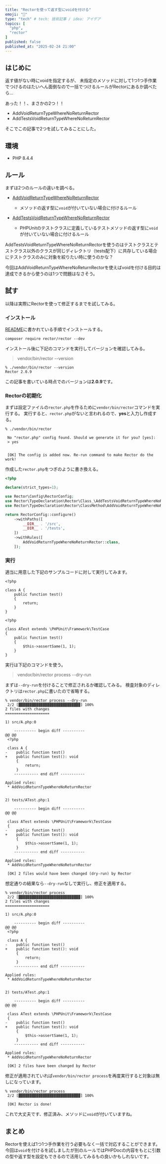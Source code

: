 ```yaml
---
title: "Rectorを使って返す型にvoidを付ける"
emoji: "🫙"
type: "tech" # tech: 技術記事 / idea: アイデア
topics: [
  "php",
  "rector"
]
published: false
published_at: "2025-02-24 21:00"
---
```


## はじめに

返す値がない時にvoidを指定するが、
未指定のメソッドに対して1つ1つ手作業でつけるのはたいへん面倒なので一括でつけるルールがRectorにあるか調べたら...

あった！！、まさかの2つ！！

* AddVoidReturnTypeWhereNoReturnRector
* AddTestsVoidReturnTypeWhereNoReturnRector

そこでこの記事で2つを試してみることにした。

## 環境

- PHP 8.4.4

## ルール

まずは2つのルールの違いを調べる。

- [AddVoidReturnTypeWhereNoReturnRector](https://github.com/rectorphp/rector/blob/main/docs/rector_rules_overview.md#addvoidreturntypewherenoreturnrector)
    - メソッドの返す型に`void`が付いていない場合に付けるルール

- [AddTestsVoidReturnTypeWhereNoReturnRector](https://github.com/rectorphp/rector/blob/main/docs/rector_rules_overview.md#addtestsvoidreturntypewherenoreturnrector)
    - PHPUnitのテストクラスに定義しているテストメソッドの返す型に`void`が付いていない場合に付けるルール

AddTestsVoidReturnTypeWhereNoReturnRectorを使うのはテストクラスとテストクラス以外のクラスが同じディレクトリ（tests配下）に共存している場合にテストクラスのみに対象を絞りたい時に使うのかな？

今回はAddVoidReturnTypeWhereNoReturnRectorを使えばvoidを付ける目的は達成できるから使うのは1つで問題はなさそう。

## 試す

以降は実際にRectorを使って修正するまでを試してみる。

### インストール

[README](https://github.com/rectorphp/rector?tab=readme-ov-file#install)に書かれている手順でインストールする。

```
composer require rector/rector --dev
```

インストール後に下記のコマンドを実行してバージョンを確認してみる。

> vendor/bin/rector --version

```
% ./vendor/bin/rector --version
Rector 2.0.9
```

この記事を書いている時点でのバージョンは**2.0.9**です。

### Rectorの初期化

まずは設定ファイルの`rector.php`を作るために`vendor/bin/rector`コマンドを実行する。
実行すると、`rector.php`がないと言われるので、**yes**と入力し作成する。

```
% ./vendor/bin/rector

 No "rector.php" config found. Should we generate it for you? [yes]:
 > yes


 [OK] The config is added now. Re-run command to make Rector do the work!

```

作成した`rector.php`をつぎのように書き換える。

```php
<?php

declare(strict_types=1);

use Rector\Config\RectorConfig;
use Rector\TypeDeclaration\Rector\Class_\AddTestsVoidReturnTypeWhereNoReturnRector;
use Rector\TypeDeclaration\Rector\ClassMethod\AddVoidReturnTypeWhereNoReturnRector;

return RectorConfig::configure()
    ->withPaths([
        __DIR__ . '/src',
        __DIR__ . '/tests',
    ])
    ->withRules([
        AddVoidReturnTypeWhereNoReturnRector::class,
    ]);
```

### 実行

適当に用意した下記のサンプルコードに対して実行してみます。

```php:src/A.php
<?php

class A {
    public function test()
    {
        return;
    }
}
```

```php:tests/ATest.php
<?php

class ATest extends \PHPUnit\Framework\TestCase
{
    public function test()
    {
        $this->assertSame(1, 1);
    }
}
```

実行は下記のコマンドを使う。

> vendor/bin/rector process --dry-run

まずは`--dry-run`を付けることで修正されるか確認してみる。
検査対象のディレクトリは`rector.php`に書いたので省略する。

```
% vendor/bin/rector process --dry-run
 2/2 [▓▓▓▓▓▓▓▓▓▓▓▓▓▓▓▓▓▓▓▓▓▓▓▓▓▓▓▓] 100%
2 files with changes
====================

1) src/A.php:0

    ---------- begin diff ----------
@@ @@
 <?php

 class A {
-    public function test()
+    public function test(): void
     {
         return;
     }
    ----------- end diff -----------

Applied rules:
 * AddVoidReturnTypeWhereNoReturnRector


2) tests/ATest.php:1

    ---------- begin diff ----------
@@ @@

 class ATest extends \PHPUnit\Framework\TestCase
 {
-    public function test()
+    public function test(): void
     {
         $this->assertSame(1, 1);
     }
    ----------- end diff -----------

Applied rules:
 * AddVoidReturnTypeWhereNoReturnRector

 [OK] 2 files would have been changed (dry-run) by Rector

```

想定通りの結果なら`--dry-run`なしで実行し、修正を適用する。

```
% vendor/bin/rector process
 2/2 [▓▓▓▓▓▓▓▓▓▓▓▓▓▓▓▓▓▓▓▓▓▓▓▓▓▓▓▓] 100%
2 files with changes
====================

1) src/A.php:0

    ---------- begin diff ----------
@@ @@
 <?php

 class A {
-    public function test()
+    public function test(): void
     {
         return;
     }
    ----------- end diff -----------

Applied rules:
 * AddVoidReturnTypeWhereNoReturnRector


2) tests/ATest.php:1

    ---------- begin diff ----------
@@ @@

 class ATest extends \PHPUnit\Framework\TestCase
 {
-    public function test()
+    public function test(): void
     {
         $this->assertSame(1, 1);
     }
    ----------- end diff -----------

Applied rules:
 * AddVoidReturnTypeWhereNoReturnRector

 [OK] 2 files have been changed by Rector

```

修正が適用されていれば`vendor/bin/rector process`を再度実行すると対象は無しになっています。

```
% vendor/bin/rector process
 2/2 [▓▓▓▓▓▓▓▓▓▓▓▓▓▓▓▓▓▓▓▓▓▓▓▓▓▓▓▓] 100%

 [OK] Rector is done!

```

これで大丈夫です、修正済み、メソッドに`void`が付いていますね。

## まとめ

Rectorを使えば1つ1つ手作業を行う必要もなく一括で対応することができます。
今回は`void`を付けるを試しましたが別のルールではPHPDocの内容をもとに引数の型や返す型を設定もできるので活用してみるもの良いかもしれないです。

